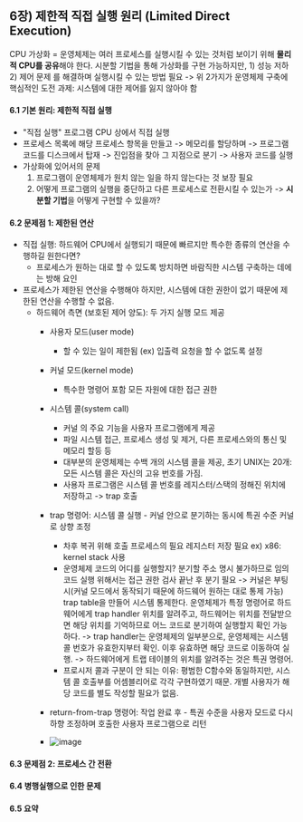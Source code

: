 ## 6장) 제한적 직접 실행 원리 (Limited Direct Execution)

CPU 가상화 = 운영체제는 여러 프로세스를 실행시킬 수 있는 것처럼 보이기 위해 **물리적 CPU를 공유**해야 한다.
시분할 기법을 통해 가상화를 구현 가능하지만, 1) 성능 저하 2) 제어 문제 를 해결하며 실행시킬 수 있는 방법 필요
-> 위 2가지가 운영체제 구축에 핵심적인 도전 과제: 시스템에 대한 제어를 잃지 않아야 함

#### 6.1 기본 원리: 제한적 직접 실행
- "직접 실행" 프로그램 CPU 상에서 직접 실행
- 프로세스 목록에 해당 프로세스 항목을 만들고 -> 메모리를 할당하며 -> 프로그램 코드를 디스크에서 탑재 -> 진입점을 찾아 그 지점으로 분기 -> 사용자 코드를 실행
- 가상화에 있어서의 문제
  1. 프로그램이 운영체제가 원치 않는 일을 하지 않는다는 것 보장 필요
  2. 어떻게 프로그램의 실행을 중단하고 다른 프로세스로 전환시킬 수 있는가
-> **시분할 기법**을 어떻게 구현할 수 있을까?

#### 6.2 문제점 1: 제한된 연산
- 직접 실행: 하드웨어 CPU에서 실행되기 때문에 빠르지만 특수한 종류의 연산을 수행하길 원한다면?
  - 프로세스가 원하는 대로 할 수 있도록 방치하면 바람직한 시스템 구축하는 데에는 방해 요인
- 프로세스가 제한된 연산을 수행해야 하지만, 시스템에 대한 권한이 없기 때문에 제한된 연산을 수행할 수 없음.
  - 하드웨어 측면 (보호된 제어 양도): 두 가지 실행 모드 제공
    - 사용자 모드(user mode)
      - 할 수 있는 일이 제한됨 (ex) 입출력 요청을 할 수 없도록 설정
    - 커널 모드(kernel mode)
      - 특수한 명령어 포함 모든 자원에 대한 접근 권한
    - 시스템 콜(system call)
      - 커널 의 주요 기능을 사용자 프로그램에게 제공
      - 파일 시스템 접근, 프로세스 생성 및 제거, 다른 프로세스와의 통신 및 메모리 할등 등
      - 대부분의 운영체제는 수백 개의 시스템 콜을 제공, 초기 UNIX는 20개: 모든 시스템 콜은 자신의 고유 번호를 가짐.
      - 사용자 프로그램은 시스템 콜 번호를 레지스터/스택의 정해진 위치에 저장하고 -> trap 호출
    - trap 명령어: 시스템 콜 실행 - 커널 안으로 분기하는 동시에 특권 수준 커널로 상향 조정
      - 차후 복귀 위해 호출 프로세스의 필요 레지스터 저장 필요 ex) x86: kernel stack 사용
      - 운영체제 코드의 어디를 실행할지? 분기할 주소 명시 불가하므로 임의 코드 실행 위해서는 접근 권한 검사 끝난 후 분기 필요
        -> 커널은 부팅 시(커널 모드에서 동작되기 때문에 하드웨어 원하는 대로 통제 가능) trap table을 만들어 시스템 통제한다. 운영체제가 특정 명령어로 하드웨어에게 trap handler 위치를 알려주고, 하드웨어는 위치를 전달받으면 해당 위치를 기억하므로 어느 코드로 분기하여 실행할지 확인 가능하다.
        -> trap handler는 운영체제의 일부분으로, 운영체제는 시스템 콜 번호가 유효한지부터 확인. 이후 유효하면 해당 코드로 이동하여 실행.
        -> 하드웨어에게 트랩 테이블의 위치를 알려주는 것은 특권 명령어.
      - 프로시저 콜과 구분이 안 되는 이유: 평범한 C함수와 동일하지만, 시스템 콜 호출부를 어셈블리어로 각각 구현하였기 때문. 개별 사용자가 해당 코드를 별도 작성할 필요가 없음.
    - return-from-trap 명령어: 작업 완료 후 - 특권 수준을 사용자 모드로 다시 하향 조정하며 호출한 사용자 프로그램으로 리턴
   
    - ![image](https://github.com/kkbp1021/OS-Study/assets/71924746/1641e8d4-66b1-4b38-90df-369a542fa7eb)

#### 6.3 문제점 2: 프로세스 간 전환


#### 6.4 병행실행으로 인한 문제


#### 6.5 요약
